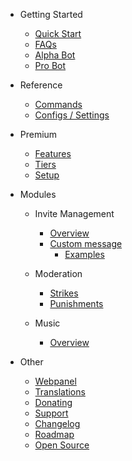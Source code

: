 - Getting Started

  - [Quick Start](/en/getting-started/quick-start.md)
  - [FAQs](/en/getting-started/faq.md)
  - [Alpha Bot](/en/getting-started/alpha.md)
  - [Pro Bot](/en/getting-started/pro.md)

- Reference

  - [Commands](/en/reference/commands.md)
  - [Configs / Settings](/en/reference/settings.md)

- Premium

  - [Features](/en/premium/features.md)
  - [Tiers](/en/premium/tiers.md)
  - [Setup](/en/premium/setup.md)

- Modules

  - Invite Management

    - [Overview](/en/modules/invites/overview.md)
    - [Custom message](/en/modules/invites/custom-message.md)
      - [Examples](/en/modules/invites/examples.md)

  - Moderation

    - [Strikes](/en/modules/moderation/strikes.md)
    - [Punishments](/en/modules/moderation/punishments.md)

  - Music

    - [Overview](/en/modules/music/overview.md)

- Other

  - [Webpanel](/en/other/webpanel.md)
  - [Translations](/en/other/translations.md)
  - [Donating](/en/other/donating.md)
  - [Support](/en/other/support.md)
  - [Changelog](/en/other/changelog.md)
  - [Roadmap](/en/other/roadmap.md)
  - [Open Source](/en/other/open-source.md)

